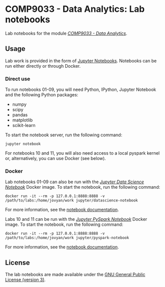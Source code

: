 # COMP9033 - Data Analytics: Lab notebooks

Lab notebooks for the module [*COMP9033 - Data Analytics*](http://courses.cit.ie/index.cfm/page/module/moduleId/11079).

## Usage

Lab work is provided in the form of [Jupyter Notebooks](https://jupyter.org/). Notebooks can be run either directly or through Docker.

### Direct use

To run notebooks 01-09, you will need Python, IPython, Jupyter Notebook and the following Python packages:

- numpy
- scipy
- pandas
- matplotlib
- scikit-learn

To start the notebook server, run the following command:

    jupyter notebook

For notebooks 10 and 11, you will also need access to a local pyspark kernel or, alternatively, you can use Docker (see below).

### Docker

Lab notebooks 01-09 can also be run with the [*Jupyter Data Science Notebook*](https://github.com/jupyter/docker-stacks/tree/master/datascience-notebook) Docker image. To start the notebook, run the following command:

    docker run -it --rm -p 127.0.0.1:8888:8888 -v /path/to/labs:/home/jovyan/work jupyter/datascience-notebook

For more information, see the [notebook documentation](https://github.com/jupyter/docker-stacks/tree/master/datascience-notebook).

Labs 10 and 11 can be run with the [*Jupyter PySpark Notebook*](https://github.com/jupyter/docker-stacks/tree/master/pyspark-notebook) Docker image. To start the notebook, run the following command:

    docker run -it --rm -p 127.0.0.1:8888:8888 -v /path/to/labs:/home/jovyan/work jupyter/pyspark-notebook

For more information, see the [notebook documentation](https://github.com/jupyter/docker-stacks/tree/master/pyspark-notebook).

## License

The lab notebooks are made available under the [GNU General Public License (version 3)](../LICENSE).
